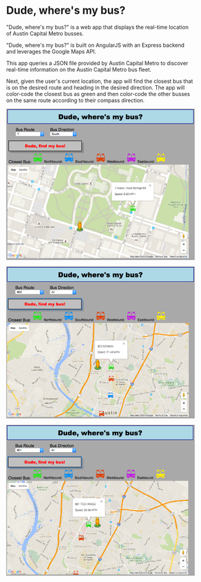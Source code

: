 # Dude, where's my bus?

"Dude, where's my bus?" is a web app that displays the real-time location
of Austin Capital Metro busses.

"Dude, where's my bus?" is built on AngularJS with an Express backend
and leverages the Google Maps API.

This app queries a JSON file provided by Austin Capital Metro to
discover real-time information on the Austin Capital Metro bus
fleet.

Next, given the user's current location, the app will find
the closest bus that is on the desired route and heading in
the desired direction.  The app will color-code the closest
bus as green and then color-code the other busses on the same
route according to their compass direction.

![alt tag](https://github.com/jd009/wheres-my-bus-app/blob/master/screenshots/DudeWheresMyBus1.png)

![alt tag](https://github.com/jd009/wheres-my-bus-app/blob/master/screenshots/DudeWheresMyBus2.png)

![alt tag](https://github.com/jd009/wheres-my-bus-app/blob/master/screenshots/DudeWheresMyBus3.png)
